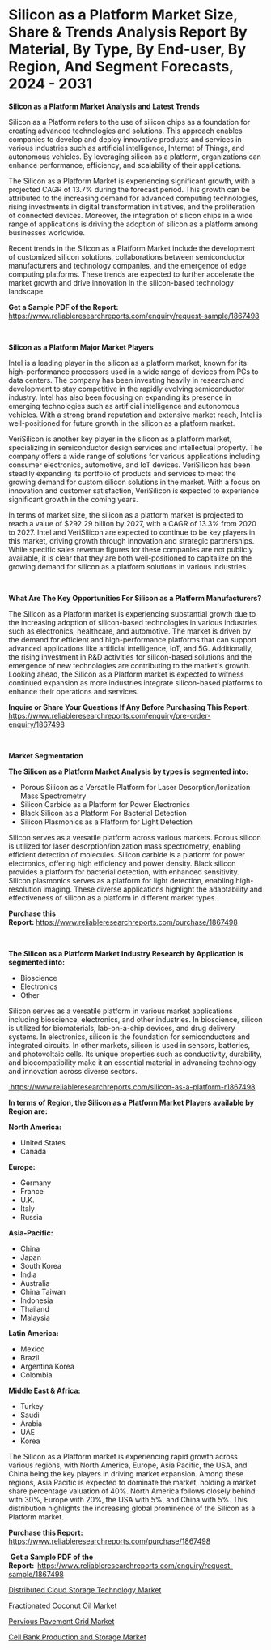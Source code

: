 <p><h1>Silicon as a Platform Market Size, Share & Trends Analysis Report By Material, By Type, By End-user, By Region, And Segment Forecasts, 2024 - 2031</h1></p><p><strong>Silicon as a Platform Market Analysis and Latest Trends</strong></p>
<p><p>Silicon as a Platform refers to the use of silicon chips as a foundation for creating advanced technologies and solutions. This approach enables companies to develop and deploy innovative products and services in various industries such as artificial intelligence, Internet of Things, and autonomous vehicles. By leveraging silicon as a platform, organizations can enhance performance, efficiency, and scalability of their applications.</p><p>The Silicon as a Platform Market is experiencing significant growth, with a projected CAGR of 13.7% during the forecast period. This growth can be attributed to the increasing demand for advanced computing technologies, rising investments in digital transformation initiatives, and the proliferation of connected devices. Moreover, the integration of silicon chips in a wide range of applications is driving the adoption of silicon as a platform among businesses worldwide.</p><p>Recent trends in the Silicon as a Platform Market include the development of customized silicon solutions, collaborations between semiconductor manufacturers and technology companies, and the emergence of edge computing platforms. These trends are expected to further accelerate the market growth and drive innovation in the silicon-based technology landscape.</p></p>
<p><strong>Get a Sample PDF of the Report:&nbsp;</strong> <a href="https://www.reliableresearchreports.com/enquiry/request-sample/1867498">https://www.reliableresearchreports.com/enquiry/request-sample/1867498</a></p>
<p>&nbsp;</p>
<p><strong>Silicon as a Platform Major Market Players</strong></p>
<p><p>Intel is a leading player in the silicon as a platform market, known for its high-performance processors used in a wide range of devices from PCs to data centers. The company has been investing heavily in research and development to stay competitive in the rapidly evolving semiconductor industry. Intel has also been focusing on expanding its presence in emerging technologies such as artificial intelligence and autonomous vehicles. With a strong brand reputation and extensive market reach, Intel is well-positioned for future growth in the silicon as a platform market.</p><p>VeriSilicon is another key player in the silicon as a platform market, specializing in semiconductor design services and intellectual property. The company offers a wide range of solutions for various applications including consumer electronics, automotive, and IoT devices. VeriSilicon has been steadily expanding its portfolio of products and services to meet the growing demand for custom silicon solutions in the market. With a focus on innovation and customer satisfaction, VeriSilicon is expected to experience significant growth in the coming years.</p><p>In terms of market size, the silicon as a platform market is projected to reach a value of $292.29 billion by 2027, with a CAGR of 13.3% from 2020 to 2027. Intel and VeriSilicon are expected to continue to be key players in this market, driving growth through innovation and strategic partnerships. While specific sales revenue figures for these companies are not publicly available, it is clear that they are both well-positioned to capitalize on the growing demand for silicon as a platform solutions in various industries.</p></p>
<p>&nbsp;</p>
<p><strong>What Are The Key Opportunities For Silicon as a Platform Manufacturers?</strong></p>
<p><p>The Silicon as a Platform market is experiencing substantial growth due to the increasing adoption of silicon-based technologies in various industries such as electronics, healthcare, and automotive. The market is driven by the demand for efficient and high-performance platforms that can support advanced applications like artificial intelligence, IoT, and 5G. Additionally, the rising investment in R&D activities for silicon-based solutions and the emergence of new technologies are contributing to the market's growth. Looking ahead, the Silicon as a Platform market is expected to witness continued expansion as more industries integrate silicon-based platforms to enhance their operations and services.</p></p>
<p><strong>Inquire or Share Your Questions If Any Before Purchasing This Report:</strong> <a href="https://www.reliableresearchreports.com/enquiry/pre-order-enquiry/1867498">https://www.reliableresearchreports.com/enquiry/pre-order-enquiry/1867498</a></p>
<p>&nbsp;</p>
<p><strong>Market Segmentation</strong></p>
<p><strong>The Silicon as a Platform Market Analysis by types is segmented into:</strong></p>
<p><ul><li>Porous Silicon as a Versatile Platform for Laser Desorption/Ionization Mass Spectrometry</li><li>Silicon Carbide as a Platform for Power Electronics</li><li>Black Silicon as a Platform For Bacterial Detection</li><li>Silicon Plasmonics as a Platform for Light Detection</li></ul></p>
<p><p>Silicon serves as a versatile platform across various markets. Porous silicon is utilized for laser desorption/ionization mass spectrometry, enabling efficient detection of molecules. Silicon carbide is a platform for power electronics, offering high efficiency and power density. Black silicon provides a platform for bacterial detection, with enhanced sensitivity. Silicon plasmonics serves as a platform for light detection, enabling high-resolution imaging. These diverse applications highlight the adaptability and effectiveness of silicon as a platform in different market types.</p></p>
<p><strong>Purchase this Report:&nbsp;</strong><a href="https://www.reliableresearchreports.com/purchase/1867498">https://www.reliableresearchreports.com/purchase/1867498</a></p>
<p>&nbsp;</p>
<p><strong>The Silicon as a Platform Market Industry Research by Application is segmented into:</strong></p>
<p><ul><li>Bioscience</li><li>Electronics</li><li>Other</li></ul></p>
<p><p>Silicon serves as a versatile platform in various market applications including bioscience, electronics, and other industries. In bioscience, silicon is utilized for biomaterials, lab-on-a-chip devices, and drug delivery systems. In electronics, silicon is the foundation for semiconductors and integrated circuits. In other markets, silicon is used in sensors, batteries, and photovoltaic cells. Its unique properties such as conductivity, durability, and biocompatibility make it an essential material in advancing technology and innovation across diverse sectors.</p></p>
<p><a href="https://www.reliableresearchreports.com/silicon-as-a-platform-r1867498">&nbsp;https://www.reliableresearchreports.com/silicon-as-a-platform-r1867498</a></p>
<p><strong>In terms of Region, the Silicon as a Platform Market Players available by Region are:</strong></p>
<p>
    <p> <strong> North America: </strong>
        <ul>
            <li>United States</li>
            <li>Canada</li>
        </ul>
        </p> 
    <p> <strong> Europe: </strong>
        <ul>
            <li>Germany</li>
            <li>France</li>
            <li>U.K.</li>
            <li>Italy</li>
            <li>Russia</li>
        </ul>
        </p> 
    <p> <strong> Asia-Pacific: </strong>
        <ul>
            <li>China</li>
            <li>Japan</li>
            <li>South Korea</li>
            <li>India</li>
            <li>Australia</li>
            <li>China Taiwan</li>
            <li>Indonesia</li>
            <li>Thailand</li>
            <li>Malaysia</li>
        </ul>
        </p> 
    <p> <strong> Latin America: </strong>
        <ul>
            <li>Mexico</li>
            <li>Brazil</li>
            <li>Argentina Korea</li>
            <li>Colombia</li>
        </ul>
        </p> 
    <p> <strong> Middle East & Africa: </strong>
        <ul>
            <li>Turkey</li>
            <li>Saudi</li>
            <li>Arabia</li>
            <li>UAE</li>
            <li>Korea</li>
        </ul>
    </p>
    </p>
<p><p>The Silicon as a Platform market is experiencing rapid growth across various regions, with North America, Europe, Asia Pacific, the USA, and China being the key players in driving market expansion. Among these regions, Asia Pacific is expected to dominate the market, holding a market share percentage valuation of 40%. North America follows closely behind with 30%, Europe with 20%, the USA with 5%, and China with 5%. This distribution highlights the increasing global prominence of the Silicon as a Platform market.</p></p>
<p><strong>Purchase this Report: </strong><a href="https://www.reliableresearchreports.com/purchase/1867498">https://www.reliableresearchreports.com/purchase/1867498</a></p>
<p>&nbsp;<strong>Get a Sample PDF of the Report:&nbsp;&nbsp;</strong><a href="https://www.reliableresearchreports.com/enquiry/request-sample/1867498">https://www.reliableresearchreports.com/enquiry/request-sample/1867498</a></p>
<p><strong></strong></p>
<p><p><a href="https://github.com/peachesmcdowel1/Market-Research-Report-List-2/blob/main/distributed-cloud-storage-technology-market.md">Distributed Cloud Storage Technology Market</a></p><p><a href="https://www.linkedin.com/pulse/global-fractionated-coconut-oil-market-types-applications-inz9e?trackingId=%2FRZLfvfRyTT2pzNqcytumA%3D%3D">Fractionated Coconut Oil Market</a></p><p><a href="https://www.linkedin.com/pulse/pervious-pavement-grid-market-provides-comprehensive-analysis-23k8e">Pervious Pavement Grid Market</a></p><p><a href="https://github.com/edytherolanlouisejk1miz0wig/Market-Research-Report-List-2/blob/main/cell-bank-production-and-storage-market.md">Cell Bank Production and Storage Market</a></p></p>